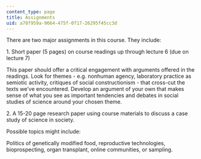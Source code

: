 ```yaml
---
content_type: page
title: Assignments
uid: a78f959a-9664-475f-0f17-26295f45cc3d
---
```


There are two major assignments in this course. They include:

1\. Short paper (5 pages) on course readings up through lecture 6 (due on lecture 7)

This paper should offer a critical engagement with arguments offered in the readings. Look for themes - e.g. nonhuman agency, laboratory practice as semiotic activity, critiques of social constructionism - that cross-cut the texts we've encountered. Develop an argument of your own that makes sense of what you see as important tendencies and debates in social studies of science around your chosen theme.

2\. A 15-20 page research paper using course materials to discuss a case study of science in society.

Possible topics might include:

Politics of genetically modified food, reproductive technologies, bioprospecting, organ transplant, online communities, or sampling.